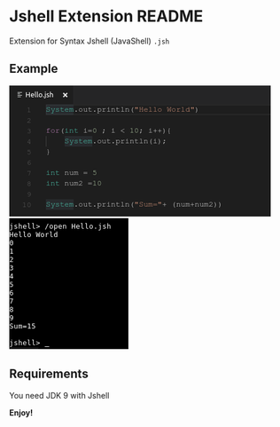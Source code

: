 # Jshell Extension README

Extension for Syntax Jshell (JavaShell) ```.jsh```

## Example

![ScreenShot](img/codeJSH.png)
![ScreenShot](img/terminalJSH.png)

## Requirements

You need JDK 9 with Jshell

**Enjoy!**